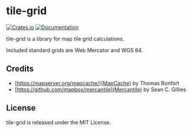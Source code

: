 tile-grid
=========

[![Crates.io](https://img.shields.io/crates/v/tile-grid.svg?maxAge=2592000)](https://crates.io/crates/tile-grid)
[![Documentation](https://docs.rs/tile-grid/badge.svg)](https://docs.rs/tile-grid/)

tile-grid is a library for map tile grid calculations.

Included standard grids are Web Mercator and WGS 84.

Credits
-------

* [https://mapserver.org/mapcache/](MapCache) by Thomas Bonfort
* [https://github.com/mapbox/mercantile](Mercantile) by Sean C. Gillies


License
-------

tile-grid is released under the MIT License.
